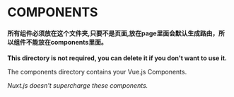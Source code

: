 # COMPONENTS
#### 所有组件必须放在这个文件夹,只要不是页面,放在page里面会默认生成路由，所以组件不能放在components里面。

**This directory is not required, you can delete it if you don't want to use it.**

The components directory contains your Vue.js Components.

_Nuxt.js doesn't supercharge these components._
